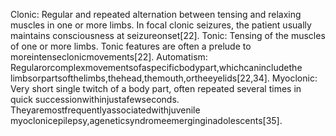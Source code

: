 Clonic: Regular and repeated alternation between tensing and relaxing muscles in one or
more limbs. In focal clonic seizures, the patient usually maintains consciousness at
seizureonset[22].
Tonic: Tensing of the muscles of one or more limbs. Tonic features are often a prelude to
moreintenseclonicmovements[22].
Automatism: Regularorcomplexmovementsofaspecificbodypart,whichcanincludethe
limbsorpartsofthelimbs,thehead,themouth,ortheeyelids[22,34].
Myoclonic: Very short single twitch of a body part, often repeated several times in quick
successionwithinjustafewseconds. Theyaremostfrequentlyassociatedwithjuvenile
myoclonicepilepsy,ageneticsyndromeemerginginadolescents[35].